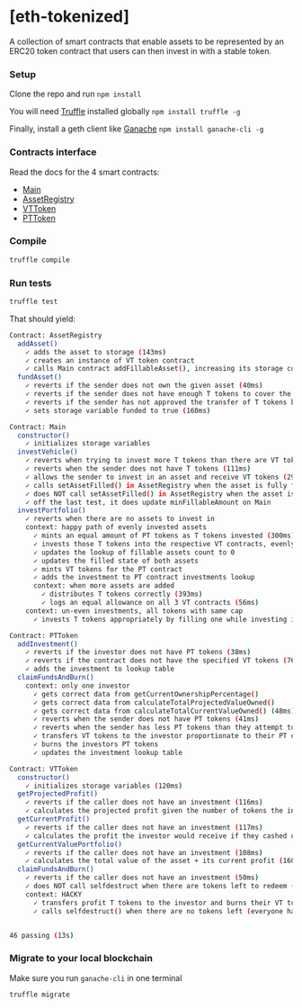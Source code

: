 # [eth-tokenized]

A collection of smart contracts that enable assets to be represented by an ERC20 token contract that users can then invest in with a stable token.

### Setup
Clone the repo and run `npm install`

You will need [Truffle](https://github.com/trufflesuite/truffle) installed globally `npm install truffle -g`

Finally, install a geth client like [Ganache](https://github.com/trufflesuite/ganache-cli) `npm install ganache-cli -g`

### Contracts interface
Read the docs for the 4 smart contracts:
- [Main](docs/contracts/Main.md)
- [AssetRegistry](docs/contracts/AssetRegistry.md)
- [VTToken](docs/contracts/VTToken.md)
- [PTToken](docs/contracts/PTToken.md)

### Compile
```bash
truffle compile
```

### Run tests
```bash
truffle test
```

That should yield:
```bash
Contract: AssetRegistry
  addAsset()
    ✓ adds the asset to storage (143ms)
    ✓ creates an instance of VT token contract
    ✓ calls Main contract addFillableAsset(), increasing its storage count and updating the min value
  fundAsset()
    ✓ reverts if the sender does not own the given asset (40ms)
    ✓ reverts if the sender does not have enough T tokens to cover the projectedValueUSD (52ms)
    ✓ reverts if the sender has not approved the transfer of T tokens before funding (89ms)
    ✓ sets storage variable funded to true (160ms)

Contract: Main
  constructor()
    ✓ initializes storage variables
  investVehicle()
    ✓ reverts when trying to invest more T tokens than there are VT tokens (82ms)
    ✓ reverts when the sender does not have T tokens (111ms)
    ✓ allows the sender to invest in an asset and receive VT tokens (296ms)
    ✓ calls setAssetFilled() in AssetRegistry when the asset is fully filled
    ✓ does NOT call setAssetFilled() in AssetRegistry when the asset is NOT fully filled (357ms)
    ✓ off the last test, it does update minFillableAmount on Main
  investPortfolio()
    ✓ reverts when there are no assets to invest in
    context: happy path of evenly invested assets
      ✓ mints an equal amount of PT tokens as T tokens invested (300ms)
      ✓ invests those T tokens into the respective VT contracts, evenly
      ✓ updates the lookup of fillable assets count to 0
      ✓ updates the filled state of both assets
      ✓ mints VT tokens for the PT contract
      ✓ adds the investment to PT contract investments lookup
      context: when more assets are added
        ✓ distributes T tokens correctly (393ms)
        ✓ logs an equal allowance on all 3 VT contracts (56ms)
    context: un-even investments, all tokens with same cap
      ✓ invests T tokens appropriately by filling one while investing in others evenly (607ms)

Contract: PTToken
  addInvestment()
    ✓ reverts if the investor does not have PT tokens (38ms)
    ✓ reverts if the contract does not have the specified VT tokens (76ms)
    ✓ adds the investment to lookup table
  claimFundsAndBurn()
    context: only one investor
      ✓ gets correct data from getCurrentOwnershipPercentage()
      ✓ gets correct data from calculateTotalProjectedValueOwned()
      ✓ gets correct data from calculateTotalCurrentValueOwned() (48ms)
      ✓ reverts when the sender does not have PT tokens (41ms)
      ✓ reverts when the sender has less PT tokens than they attempt to redeem (87ms)
      ✓ transfers VT tokens to the investor proportionate to their PT ownership (127ms)
      ✓ burns the investors PT tokens
      ✓ updates the investment lookup table

Contract: VTToken
  constructor()
    ✓ initializes storage variables (120ms)
  getProjectedProfit()
    ✓ reverts if the caller does not have an investment (116ms)
    ✓ calculates the projected profit given the number of tokens the investor owns (179ms)
  getCurrentProfit()
    ✓ reverts if the caller does not have an investment (117ms)
    ✓ calculates the profit the investor would receive if they cashed out now (160ms)
  getCurrentValuePortfolio()
    ✓ reverts if the caller does not have an investment (108ms)
    ✓ calculates the total value of the asset + its current profit (160ms)
  claimFundsAndBurn()
    ✓ reverts if the caller does not have an investment (50ms)
    ✓ does NOT call selfdestruct when there are tokens left to redeem (270ms)
    context: HACKY
      ✓ transfers profit T tokens to the investor and burns their VT tokens - HACKY (192ms)
      ✓ calls selfdestruct() when there are no tokens left (everyone has claimed their funds)


46 passing (13s)
```

### Migrate to your local blockchain
Make sure you run `ganache-cli` in one terminal
```bash
truffle migrate
```
